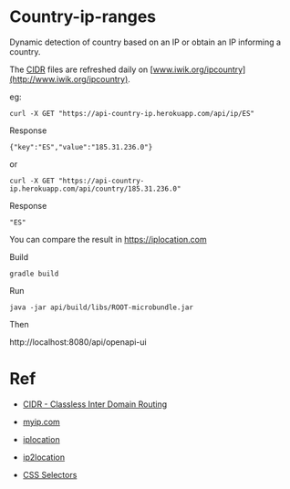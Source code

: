 # Country-ip-ranges

Dynamic detection of country based on an IP or obtain an IP informing a country.

The [CIDR](https://en.wikipedia.org/wiki/Classless_Inter-Domain_Routing) files are refreshed daily on [www.iwik.org/ipcountry](http://www.iwik.org/ipcountry).

eg:

    curl -X GET "https://api-country-ip.herokuapp.com/api/ip/ES"

Response

    {"key":"ES","value":"185.31.236.0"}

or

    curl -X GET "https://api-country-ip.herokuapp.com/api/country/185.31.236.0"

Response

    "ES"
    
You can compare the result in https://iplocation.com

Build

    gradle build
    
Run

    java -jar api/build/libs/ROOT-microbundle.jar
    
Then

http://localhost:8080/api/openapi-ui


# Ref

* [CIDR - Classless Inter Domain Routing](https://en.wikipedia.org/wiki/Classless_Inter-Domain_Routing)

* [myip.com](https://www.myip.com)

* [iplocation](https://iplocation.com)

* [ip2location](https://www.ip2location.com/demo)

* [CSS Selectors](https://www.w3schools.com/cssref/css_selectors.asp)

